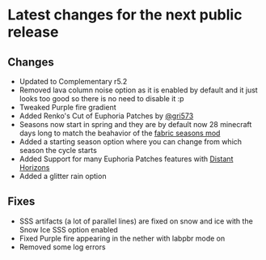 # Latest changes for the next public release

## Changes
- Updated to Complementary r5.2
- Removed lava column noise option as it is enabled by default and it just looks too good so there is no need to disable it :p
- Tweaked Purple fire gradient
- Added Renko's Cut of Euphoria Patches by [@gri573](https://github.com/gri573)
- Seasons now start in spring and they are by default now 28 minecraft days long to match the beahavior of the [fabric seasons mod](https://modrinth.com/mod/fabric-seasons)
- Added a starting season option where you can change from which season the cycle starts
- Added Support for many Euphoria Patches features with [Distant Horizons](https://modrinth.com/mod/distanthorizons)
- Added a glitter rain option

## Fixes
- SSS artifacts (a lot of parallel lines) are fixed on snow and ice with the Snow Ice SSS option enabled
- Fixed Purple fire appearing in the nether with labpbr mode on
- Removed some log errors
